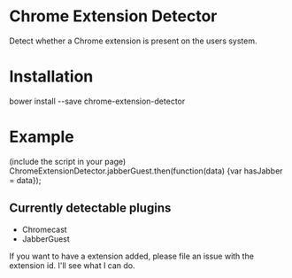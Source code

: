 # Chrome Extension Detector
Detect whether a Chrome extension is present on the users system.

# Installation
bower install --save chrome-extension-detector

# Example
(include the script in your page)
ChromeExtensionDetector.jabberGuest.then(function(data) {var hasJabber = data});

## Currently detectable plugins
- Chromecast
- JabberGuest

If you want to have a extension added, please file an issue with the extension id. I'll see what I can do.
